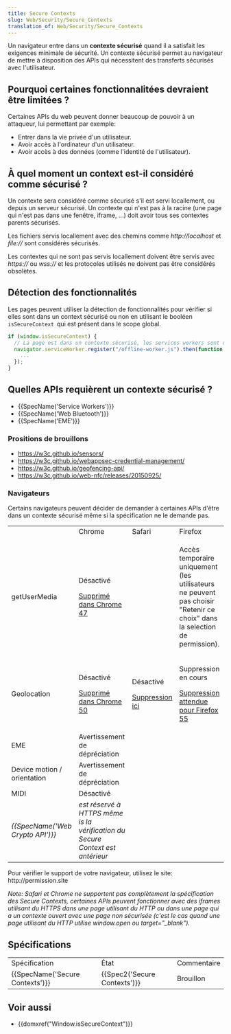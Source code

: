 ```yaml
---
title: Secure Contexts
slug: Web/Security/Secure_Contexts
translation_of: Web/Security/Secure_Contexts
---
```

Un navigateur entre dans un **contexte sécurisé** quand il a satisfait les exigences minimale de sécurité. Un contexte sécurisé permet au navigateur de mettre à disposition des APIs qui nécessitent des transferts sécurisés avec l'utilisateur.



## Pourquoi certaines fonctionnalitées devraient être limitées ?

Certaines APIs du web peuvent donner beaucoup de pouvoir à un attaqueur, lui permettant par exemple:

- Entrer dans la vie privée d'un utilisateur.
- Avoir accès à l'ordinateur d'un utilisateur.
- Avoir accès à des données (comme l'identité de l'utilisateur).

## À quel moment un context est-il considéré comme sécurisé ?

Un contexte sera considéré comme sécurisé s'il est servi locallement, ou depuis un serveur sécurisé. Un contexte qui n'est pas à la racine (une page qui n'est pas dans une fenêtre, iframe, ...) doit avoir tous ses contextes parents sécurisés.

Les fichiers servis locallement avec des chemins comme *http\://localhost* et *file://* sont considérés sécurisés.

Les contextes qui ne sont pas servis locallement doivent être servis avec *https\://* ou *wss\://* et les protocoles utilisés ne doivent pas être considérés obsolètes.

## Détection des fonctionnalités

Les pages peuvent utiliser la détection de fonctionnalités pour vérifier si elles sont dans un context sécurisé ou non en utilisant le booléen `isSecureContext `qui est présent dans le scope global.

```js
if (window.isSecureContext) {
  // La page est dans un contexte sécurisé, les services workers sont disponibles.
  navigator.serviceWorker.register("/offline-worker.js").then(function () {
    ...
  });
}
```

## Quelles APIs requièrent un contexte sécurisé ?

- {{SpecName('Service Workers')}}
- {{SpecName('Web Bluetooth')}}
- {{SpecName('EME')}}

### Prositions de brouillons

- <https://w3c.github.io/sensors/>
- <https://w3c.github.io/webappsec-credential-management/>
- <https://w3c.github.io/geofencing-api/>
- <https://w3c.github.io/web-nfc/releases/20150925/>

### Navigateurs

Certains navigateurs peuvent décider de demander à certaines APIs d'être dans un contexte sécurisé même si la spécification ne le demande pas.

<table class="standard-table">
  <tbody>
    <tr>
      <td> </td>
      <td>Chrome</td>
      <td>Safari</td>
      <td>Firefox</td>
    </tr>
    <tr>
      <td>getUserMedia</td>
      <td>
        <p>Désactivé</p>
        <p>
          <a href="https://codereview.chromium.org/1336633002"
            >Supprimé dans Chrome 47</a
          >
        </p>
      </td>
      <td> </td>
      <td>
        <p>
          Accès temporaire uniquement (les utilisateurs ne peuvent pas choisir
          "Retenir ce choix" dans la selection de permission).
        </p>
      </td>
    </tr>
    <tr>
      <td>Geolocation</td>
      <td>
        <p>Désactivé</p>
        <p>
          <a href="https://codereview.chromium.org/1530403002/"
            >Supprimé dans Chrome 50</a
          >
        </p>
      </td>
      <td>
        <p>Désactivé</p>
        <p>
          <a href="https://trac.webkit.org/changeset/200686">Suppression ici</a>
        </p>
      </td>
      <td>
        <p>Suppression en cours</p>
        <p>
          <a href="https://bugzilla.mozilla.org/show_bug.cgi?id=1072859"
            >Suppression attendue pour Firefox 55</a
          >
        </p>
      </td>
    </tr>
    <tr>
      <td>EME</td>
      <td>Avertissement de dépréciation</td>
      <td> </td>
      <td> </td>
    </tr>
    <tr>
      <td>Device motion / orientation</td>
      <td>Avertissement de dépréciation</td>
      <td> </td>
      <td> </td>
    </tr>
    <tr>
      <td>MIDI</td>
      <td>Désactivé</td>
      <td> </td>
      <td> </td>
    </tr>
    <tr>
      <td><em>{{SpecName('Web Crypto API')}}</em></td>
      <td>
        <em
          >est réservé à HTTPS même is la vérification du Secure Context est
          antérieur</em
        >
      </td>
      <td> </td>
      <td> </td>
    </tr>
  </tbody>
</table>

Pour vérifier le support de votre navigateur, utilisez le site: http\://permission.site

_Note: Safari et Chrome ne supportent pas complètement la spécification des Secure Contexts, certaines APIs peuvent fonctionner avec des iframes utilisant du HTTPS dans une page utilisant du HTTP ou dans une page qui a un contexte ouvert avec une page non sécurisée (c'est le cas quand une page utilisant du HTTP utilise window\.open ou target="\_blank")._

## Spécifications

<table class="standard-table">
  <tbody>
    <tr>
      <td>Spécification</td>
      <td>État</td>
      <td>Commentaire</td>
    </tr>
    <tr>
      <td>{{SpecName('Secure Contexts')}}</td>
      <td>{{Spec2('Secure Contexts')}}</td>
      <td>Brouillon</td>
    </tr>
  </tbody>
</table>



## Voir aussi



- {{domxref("Window.isSecureContext")}}
